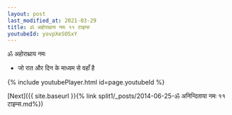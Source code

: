 ```yaml
---
layout: post
last_modified_at: 2021-03-29
title: ॐ अहोराथ्राय नमः ११ टाइम्स
youtubeId: yovpXeSOSxY
---
```

 
 
 ॐ अहोराथ्राय नमः  
 
 -  जो रात और दिन के माध्यम से वहाँ है 
 
  
 
  
 
 
 
 
 
 


{% include youtubePlayer.html id=page.youtubeId %}
 
[Next]({{ site.baseurl }}{% link  split1/_posts/2014-06-25-ॐ अनिन्दिताया नमः ११ टाइम्स.md%})
 
